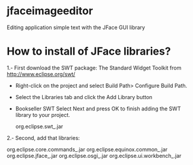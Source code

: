 # jfaceimageeditor
Editing application simple text with the JFace GUI library
# How to install of JFace libraries?


1.- First download the SWT package: The Standard Widget Toolkit from http://www.eclipse.org/swt/ 

- Right-click on the project and select Build Path> Configure Build Path.
- Select the Libraries tab and click the Add Library button
- Bookseller SWT Select Next and press OK to finish adding the SWT library to your project.

  org.eclipse.swt_<version info>.jar

2.- Second, add that libraries:

org.eclipse.core.commands_<version info>.jar
org.eclipse.equinox.common_<version info>.jar
org.eclipse.jface_<version info>.jar
org.eclipse.osgi_<version info>.jar
org.eclipse.ui.workbench_<version info>.jar
